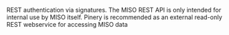 REST authentication via signatures. The MISO REST API is only intended for
internal use by MISO itself. Pinery is recommended as an external read-only
REST webservice for accessing MISO data
